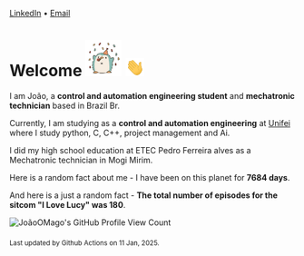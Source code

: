 [LinkedIn](https://www.linkedin.com/in/joão-pedro-gozzoli-b95641301/) &bull;
[Email](joaopedrogozzoli@gmail.com)

# Welcome <img src="happy.gif" height="64px" /> <img src="wave.gif" height="32px" />

I am João, a  **control and automation engineering student** and **mechatronic technician** based in Brazil Br.

Currently, I am studying as a **control and automation engineering** at [Unifei](https://unifei.edu.br) where I study python, C, C++, project management and Ai.

I did my high school education at ETEC Pedro Ferreira alves as a Mechatronic technician in Mogi Mirim.

Here is a random fact about me - I have been on this planet for **7684 days**.

And here is a just a random fact -  **The total number of episodes for the sitcom "I Love Lucy" was 180**.

![JoãoOMago's GitHub Profile View Count](https://komarev.com/ghpvc/?username=JoaoOMago)

<sub>Last updated by Github Actions on 11 Jan, 2025.</sub>
